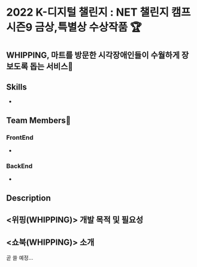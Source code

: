 # 2022 K-디지털 챌린지 : NET 챌린지 캠프 시즌9 금상,특별상 수상작품 🏆
## WHIPPING, 마트를 방문한 시각장애인들이 수월하게 장보도록 돕는 서비스🛒

## Skills
- 

## Team Members🔮
### FrontEnd
- 

### BackEnd  
- 

## Description
## <위핑(WHIPPING)> 개발 목적 및 필요성


## <쇼북(WHIPPING)> 소개

곧 쓸 예정...
